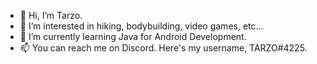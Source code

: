 - 👋 Hi, I’m Tarzo.
- 👀 I’m interested in hiking, bodybuilding, video games, etc...
- 🌱 I’m currently learning Java for Android Development.
- 📫 You can reach me on Discord. Here's my username, TARZO#4225.

<!---
iTARZO/iTARZO is a ✨ special ✨ repository because its `README.md` (this file) appears on your GitHub profile.
You can click the Preview link to take a look at your changes.
--->
